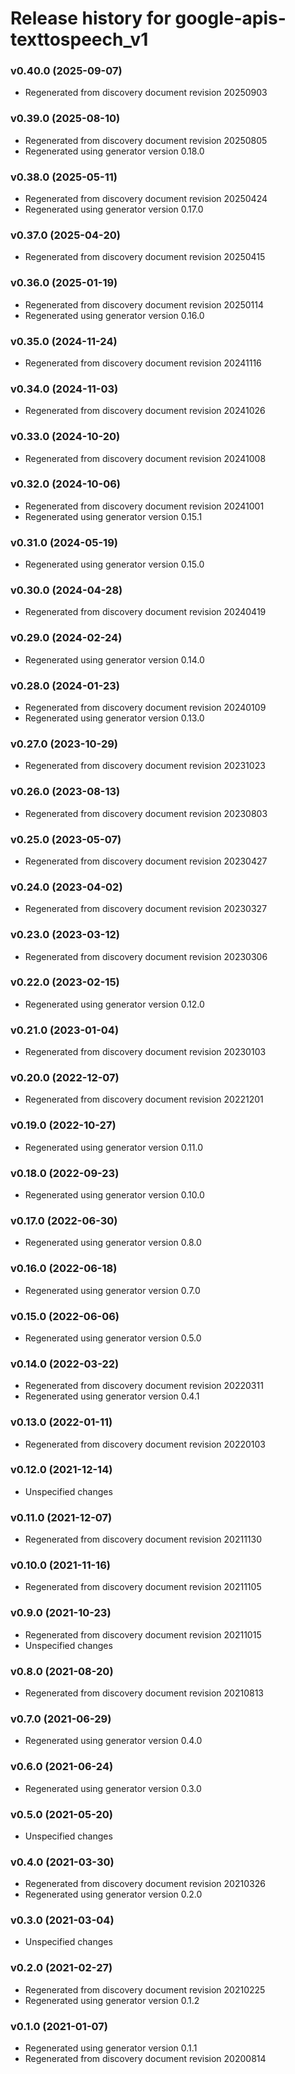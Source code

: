 # Release history for google-apis-texttospeech_v1

### v0.40.0 (2025-09-07)

* Regenerated from discovery document revision 20250903

### v0.39.0 (2025-08-10)

* Regenerated from discovery document revision 20250805
* Regenerated using generator version 0.18.0

### v0.38.0 (2025-05-11)

* Regenerated from discovery document revision 20250424
* Regenerated using generator version 0.17.0

### v0.37.0 (2025-04-20)

* Regenerated from discovery document revision 20250415

### v0.36.0 (2025-01-19)

* Regenerated from discovery document revision 20250114
* Regenerated using generator version 0.16.0

### v0.35.0 (2024-11-24)

* Regenerated from discovery document revision 20241116

### v0.34.0 (2024-11-03)

* Regenerated from discovery document revision 20241026

### v0.33.0 (2024-10-20)

* Regenerated from discovery document revision 20241008

### v0.32.0 (2024-10-06)

* Regenerated from discovery document revision 20241001
* Regenerated using generator version 0.15.1

### v0.31.0 (2024-05-19)

* Regenerated using generator version 0.15.0

### v0.30.0 (2024-04-28)

* Regenerated from discovery document revision 20240419

### v0.29.0 (2024-02-24)

* Regenerated using generator version 0.14.0

### v0.28.0 (2024-01-23)

* Regenerated from discovery document revision 20240109
* Regenerated using generator version 0.13.0

### v0.27.0 (2023-10-29)

* Regenerated from discovery document revision 20231023

### v0.26.0 (2023-08-13)

* Regenerated from discovery document revision 20230803

### v0.25.0 (2023-05-07)

* Regenerated from discovery document revision 20230427

### v0.24.0 (2023-04-02)

* Regenerated from discovery document revision 20230327

### v0.23.0 (2023-03-12)

* Regenerated from discovery document revision 20230306

### v0.22.0 (2023-02-15)

* Regenerated using generator version 0.12.0

### v0.21.0 (2023-01-04)

* Regenerated from discovery document revision 20230103

### v0.20.0 (2022-12-07)

* Regenerated from discovery document revision 20221201

### v0.19.0 (2022-10-27)

* Regenerated using generator version 0.11.0

### v0.18.0 (2022-09-23)

* Regenerated using generator version 0.10.0

### v0.17.0 (2022-06-30)

* Regenerated using generator version 0.8.0

### v0.16.0 (2022-06-18)

* Regenerated using generator version 0.7.0

### v0.15.0 (2022-06-06)

* Regenerated using generator version 0.5.0

### v0.14.0 (2022-03-22)

* Regenerated from discovery document revision 20220311
* Regenerated using generator version 0.4.1

### v0.13.0 (2022-01-11)

* Regenerated from discovery document revision 20220103

### v0.12.0 (2021-12-14)

* Unspecified changes

### v0.11.0 (2021-12-07)

* Regenerated from discovery document revision 20211130

### v0.10.0 (2021-11-16)

* Regenerated from discovery document revision 20211105

### v0.9.0 (2021-10-23)

* Regenerated from discovery document revision 20211015
* Unspecified changes

### v0.8.0 (2021-08-20)

* Regenerated from discovery document revision 20210813

### v0.7.0 (2021-06-29)

* Regenerated using generator version 0.4.0

### v0.6.0 (2021-06-24)

* Regenerated using generator version 0.3.0

### v0.5.0 (2021-05-20)

* Unspecified changes

### v0.4.0 (2021-03-30)

* Regenerated from discovery document revision 20210326
* Regenerated using generator version 0.2.0

### v0.3.0 (2021-03-04)

* Unspecified changes

### v0.2.0 (2021-02-27)

* Regenerated from discovery document revision 20210225
* Regenerated using generator version 0.1.2

### v0.1.0 (2021-01-07)

* Regenerated using generator version 0.1.1
* Regenerated from discovery document revision 20200814

